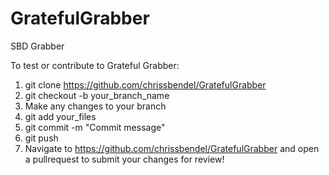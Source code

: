 # GratefulGrabber
SBD Grabber

To test or contribute to Grateful Grabber:  

1. git clone https://github.com/chrissbendel/GratefulGrabber  
2. git checkout -b your_branch_name  
3. Make any changes to your branch  
4. git add your_files  
5. git commit -m "Commit message"  
6. git push  
7. Navigate to https://github.com/chrissbendel/GratefulGrabber and open a pullrequest to submit your changes for review!
